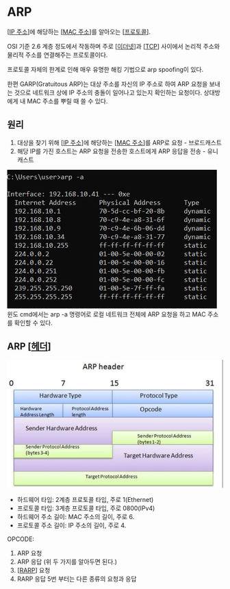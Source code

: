 # ARP

[[IP 주소]]에 해당하는 [[MAC 주소]]를 알아오는 [[프로토콜]].

OSI 기준 2.6 계층 정도에서 작동하며 주로 [[이더넷]]과 [[TCP]] 사이에서 논리적 주소와 물리적 주소를 연결해주는 프로토콜이다. 

프로토콜 자체의 한계로 인해 매우 유명한 해킹 기법으로 arp spoofing이 있다.  

한편 GARP(Gratuitous ARP)는 대상 주소를 자신의 IP 주소로 하여 ARP 요청을 보내는 것으로 네트워크 상에 IP 주소의 충돌이 일어나고 있는지 확인하는 요청이다. 상대방에게 내 MAC 주소를 뿌릴 때 쓸 수 있다. 


## 원리
1. 대상을 찾기 위해 [[IP 주소]]에 해당하는 [[MAC 주소]]를 ARP로 요청 - 브로드캐스트
2. 해당 IP를 가진 호스트는 ARP 요청을 전송한 호스트에게 ARP 응답을 전송 - 유니캐스트

![arp -a](../attachments/2022-09-20-10-48-54.png)
윈도 cmd에서는 arp -a 명령어로 로컬 네트워크 전체에 ARP 요청을 하고 MAC 주소를 확인할 수 있다. 

## ARP [[헤더]]

![ARP 헤더 구조도](../attachments/2022-09-20-10-49-54.png)

- 하드웨어 타입: 2계층 프로토콜 타입, 주로 1(Ethernet)
- 프로토콜 타입: 3계층 프로토콜 타입, 주로 0800(IPv4)
- 하드웨어 주소 길이: MAC 주소의 길이, 주로 6.
- 프로토콜 주소 길이: IP 주소의 길이, 주로 4.

OPCODE:
1. ARP 요청
2. ARP 응답
(위 두 가지를 알아두면 된다.)
3. [[RARP]] 요청
4. RARP 응답
5번 부터는 다른 종류의 요청과 응답


[//begin]: # "Autogenerated link references for markdown compatibility"
[IP 주소]: <IP 주소.md> "IP 주소"
[MAC 주소]: <MAC 주소.md> "MAC 주소"
[프로토콜]: 프로토콜.md "프로토콜"
[이더넷]: 이더넷.md "이더넷"
[TCP]: TCP.md "TCP"
[헤더]: 헤더.md "헤더"
[RARP]: RARP.md "RARP"
[//end]: # "Autogenerated link references"
[//begin]: # "Autogenerated link references for markdown compatibility"
[IP 주소]: <IP 주소.md> "IP 주소"
[MAC 주소]: <MAC 주소.md> "MAC 주소"
[프로토콜]: 프로토콜.md "프로토콜"
[이더넷]: 이더넷.md "이더넷"
[TCP]: TCP.md "TCP"
[IP 주소]: <IP 주소.md> "IP 주소"
[MAC 주소]: <MAC 주소.md> "MAC 주소"
[헤더]: 헤더.md "헤더"
[RARP]: RARP.md "RARP"
[//end]: # "Autogenerated link references"
